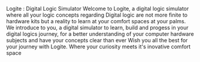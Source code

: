 Logite : Digital Logic Simulator
Welcome to Logite, a digital logic simulator where all your logic concepts regarding Digital logic are not more finite to hardware kits but a reality to learn at your comfort spaces at your palms.
We introduce to you, a digital simulator to learn, build and progess in your digital logics journey, for a better understanding of your computer hardware subjects and have your concepts clear than ever
Wish you all the best for your journey with Logite.
Where your curiosity meets it's inovative comfort space
